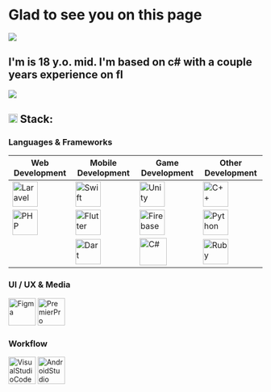 # Glad to see you on this page #
![](http://github-profile-summary-cards.vercel.app/api/cards/profile-details?username=1nteractme&theme=github_dark ) 

## I'm is 18 y.o. mid. I'm based on c# with a couple years experience on fl ##
![](http://github-profile-summary-cards.vercel.app/api/cards/repos-per-language?username=1nteractme&theme=github_dark)

## <img src="https://img.icons8.com/?size=100&id=v99ZVcvSbRBp&format=png&color=000000" width="18" height="18" alt="Mac"/> Stack: ##

### Languages & Frameworks ###
<table>
    <thead>
        <tr>
            <th>Web Development</th>
            <th>Mobile Development</th>
            <th>Game Development</th>
            <th>Other Development</th>
        </tr>
    </thead>
    <tbody>
        <tr>
            <td><img src="https://img.icons8.com/?size=100&id=9yPfdIAPFYys&format=png&color=000000" width="50" height="50" alt="Laravel" /></td>
            <td><img src="https://img.icons8.com/?size=100&id=24465&format=png&color=000000" width="50" height="50" alt="Swift" /></td>
            <td><img src="https://img.icons8.com/?size=100&id=vJMs5fU2hLbg&format=png&color=000000" width="50" height="50" alt="Unity" /></td>
            <td><img src="https://img.icons8.com/?size=100&id=TpULddJc4gTh&format=png&color=000000" width="50" height="50" alt="C++" /></td>
        </tr>
        <tr>
            <td><img src="https://img.icons8.com/?size=100&id=fAMVO_fuoOuC&format=png&color=000000" width="50" height="50" alt="PHP" /></td>
            <td><img src="https://img.icons8.com/?size=100&id=pCvIfmctRaY8&format=png&color=000000" width="50" height="50" alt="Flutter" /></td>
            <td><img src="https://img.icons8.com/?size=100&id=ROMfFZ1tMhpk&format=png&color=000000" width="50" height="50" alt="Firebase" /></td>
            <td><img src="https://img.icons8.com/?size=100&id=l75OEUJkPAk4&format=png&color=000000" width="50" height="50" alt="Python" /></td>
        </tr>
        <tr>
        <td></td> 
            <td><img src="https://img.icons8.com/?size=100&id=7AFcZ2zirX6Y&format=png&color=000000" width="50" height="50" alt="Dart" /></td>
            <td><img src="https://img.icons8.com/?size=100&id=55251&format=png&color=000000" width="54" height="54" alt="C#" /></td> 
            <td><img src="https://img.icons8.com/?size=100&id=22189&format=png&color=000000" width="50" height="50" alt="Ruby" /></td>
        </tr>
    </tbody>
</table>

### UI / UX & Media ###
<p align="left">
<img src="https://img.icons8.com/?size=100&id=zfHRZ6i1Wg0U&format=png&color=000000" width="54" height="54" alt="Figma" />
<img src="https://img.icons8.com/?size=100&id=87ZqKgnPMW8m&format=png&color=000000" width="54" height="54" alt="PremierPro" />
</p>

### Workflow ###
<p align="left">
<img src="https://img.icons8.com/color/512/visual-studio-code-2019.png" width="54" height="54" alt="VisualStudioCode" />
<img src="https://img.icons8.com/color/512/android-studio--v3.png" width="54" height="54" alt="AndroidStudio" />
</p>
